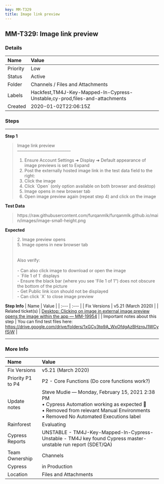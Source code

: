```yaml
---
key: MM-T329
title: Image link preview
---
```


## MM-T329: Image link preview

### Details

| Name     | Value                                                                      |
| :------- | :------------------------------------------------------------------------- |
| Priority | Low                                                                        |
| Status   | Active                                                                     |
| Folder   | Channels / Files and Attachments                                           |
| Labels   | Hackfest,TM4J-Key-Mapped-In-Cypress-Unstable,cy-prod,files-and-attachments |
| Created  | 2020-01-02T22:06:15Z                                                       |

### Steps

<hr/>

**Step 1**

> <article>Image link preview<br />–––––––––––––––––––––––––<ol><li>Ensure Account Settings ➜ Display ➜ Default appearance of image previews is set to Expand</li><li>Post the externally hosted image link in the test data field to the right:</li><li>Click the image</li><li>Click `Open` (only option available on both browser and desktop)</li><li>Image opens in new browser tab</li><li>Open image preview again (repeat step 4) and click on the image</li></ol></article>

**Test Data**

> <article>https://raw.githubusercontent.com/furqanmlk/furqanmlk.github.io/main/images/image-small-height.png</article>

**Expected**

> <article>2. Image preview opens<br />5. Image opens in new browser tab<br /><br /><br />Also verify:<br /><br />- Can also click image to download or open the image<br />- `File 1 of 1` displays<br />- Ensure the black bar (where you see 'File 1 of 1") does not obscure the bottom of the picture<br />- Get Public link icon should not be displayed<br />- Can click `X` to close image preview</article>

**Step Info**
| Name | Value |
| :--- | :--- |
| Fix Versions | v5.21 (March 2020) |
| Related ticket(s) | <a href="https://mattermost.atlassian.net/browse/MM-19954">Desktop: Clicking on image in external image preview opens the image within the app — MM-19954</a> |
| Important notes about this step | You can find test files here: <a href="https://drive.google.com/drive/folders/1xGCy3tp9A_WxOfdgAzBHzrqJ1WCyfSjW" rel="noopener noreferrer" target="_blank">https://drive.google.com/drive/folders/1xGCy3tp9A_WxOfdgAzBHzrqJ1WCyfSjW</a> |

<hr/>

### More Info

| Name              | Value                                                                                                                                                                                   |
| :---------------- | :-------------------------------------------------------------------------------------------------------------------------------------------------------------------------------------- |
| Fix Versions      | v5.21 (March 2020)                                                                                                                                                                      |
| Priority P1 to P4 | P2 - Core Functions (Do core functions work?)                                                                                                                                           |
| Update notes      | Steve Mudie — Monday, February 15, 2021 2:38 PM<br>• Cypress Automation working as expected 🎉<br>• Removed from relevant Manual Environments<br>• Removed No Automated Executions label |
| Rainforest        | Evaluating                                                                                                                                                                              |
| Cypress Reports   | UNSTABLE - TM4J-Key-Mapped-In-Cypress-Unstable - TM4J key found Cypress master-unstable run report (SDET/QA)                                                                            |
| Team Ownership    | Channels                                                                                                                                                                                |
| Cypress           | in Production                                                                                                                                                                           |
| Location          | Files and Attachments                                                                                                                                                                   |
